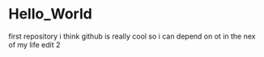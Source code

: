 Hello_World
===========

first repository
i think github is really cool so i can depend on ot in the nex of my life
edit 2

